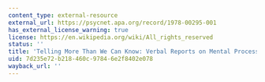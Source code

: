 ```yaml
---
content_type: external-resource
external_url: https://psycnet.apa.org/record/1978-00295-001
has_external_license_warning: true
license: https://en.wikipedia.org/wiki/All_rights_reserved
status: ''
title: 'Telling More Than We Can Know: Verbal Reports on Mental Processes'
uid: 7d235e72-b218-460c-9784-6e2f8402e078
wayback_url: ''
---
```

